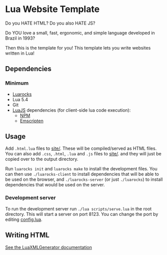 # Lua Website Template

Do you HATE HTML?
Do you also HATE JS?

Do YOU love a small, fast, ergonomic, and simple language developed in Brazil in 1993?

Then this is the template for you! This template lets you write websites written in Lua!

## Dependencies

### Minimum
- [Luarocks](https://luarocks.org/)
- Lua 5.4
- Git
- [LuaJS](https://github.com/Doridian/LuaJS) dependencies (for client-side lua code execution):
    - [NPM](https://www.npmjs.com/)
    - [Emscripten](https://emscripten.org/)

## Usage

Add `.html.lua` files to [site/](site/). These will be compiled/served as HTML files. You can also add `.css`, `.html`, `.lua` and `.js` files to [site/](site/). and they will just be copied over to the output directory.

Run `luarocks init` and `luarocks make` to install the development files. You can then use `./luarocks-client` to install dependencies that will be able to be used on the browser, and `./luarocks-server` (or just `./luarocks`) to install dependencies that would be used on the server.

### Development server

To run the development server run `./lua scripts/serve.lua` in the root directory. This will start a server on port 8123. You can change the port by editing [config.lua](config.lua).

## Writing HTML

[See the LuaXMLGenerator documentation](https://github.com/Frityet/LuaXMLGenerator/blob/master/README.md)
